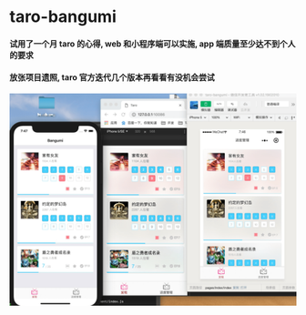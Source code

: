 # taro-bangumi

#### 试用了一个月 taro 的心得, web 和小程序端可以实施, app 端质量至少达不到个人的要求

#### 放张项目遗照, taro 官方迭代几个版本再看看有没机会尝试

<img src="./preview/home.png" alt="home" />
